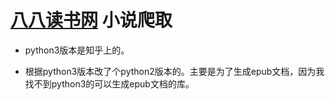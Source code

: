 # [八八读书网](https://www.88dushu.com) 小说爬取

- python3版本是知乎上的。

- 根据python3版本改了个python2版本的。主要是为了生成epub文档，因为我找不到python3的可以生成epub文档的库。